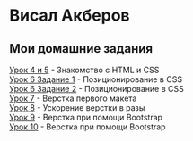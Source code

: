 
# Висал Акберов

## Мои домашние задания

[Урок 4 и 5](https://studvis2010.github.io/lesson_4_5/src/ "Описание") - Знакомство с HTML и CSS  
[Урок 6 Задание 1](https://studvis2010.github.io/lesson_6/src/ "Описание") - Позиционирование в CSS  
[Урок 6 Задание 2](https://studvis2010.github.io/lesson_6.1/src/ "Описание") - Позиционирование в CSS  
[Урок 7](https://studvis2010.github.io/lesson_7/src/ "Описание") - Верстка первого макета  
[Урок 8](https://studvis2010.github.io/lesson_8/ "Описание") - Ускорение верстки в разы  
[Урок 9](https://studvis2010.github.io/lesson_9/src/ "Описание") - Верстка при помощи Bootstrap  
[Урок 10](https://studvis2010.github.io/lesson_10/src/ "Описание") - Верстка при помощи Bootstrap  

